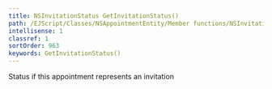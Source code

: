 ```yaml
---
title: NSInvitationStatus GetInvitationStatus()
path: /EJScript/Classes/NSAppointmentEntity/Member functions/NSInvitationStatus GetInvitationStatus()
intellisense: 1
classref: 1
sortOrder: 963
keywords: GetInvitationStatus()
---
```



Status if this appointment represents an invitation


